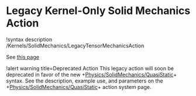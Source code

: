 # Legacy Kernel-Only Solid Mechanics Action

!syntax description /Kernels/SolidMechanics/LegacyTensorMechanicsAction

See [this page](/Kernels/TensorMechanics/index.md)

!alert warning title=Deprecated Action
This legacy action will soon be deprecated in favor of the new
+[Physics/SolidMechanics/QuasiStatic](/Physics/SolidMechanics/QuasiStatic/index.md)+ syntax.
See the description, example use, and parameters on the
+[Physics/SolidMechanics/QuasiStatic](/Physics/SolidMechanics/QuasiStatic/index.md)+ action system page.
